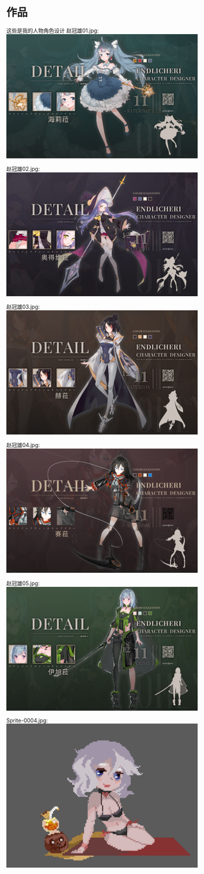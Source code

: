 # 作品
这些是我的人物角色设计
赵冠雄01.jpg:
![Alt text](赵冠雄01.jpg "Title")

赵冠雄02.jpg:
![Alt text](赵冠雄02.jpg "Title")

赵冠雄03.jpg:
![Alt text](赵冠雄03.jpg "Title")

赵冠雄04.jpg:
![Alt text](赵冠雄04.jpg "Title")

赵冠雄05.jpg:
![Alt text](赵冠雄05.jpg "Title")

Sprite-0004.jpg:
![Alt text](Sprite-0004.jpg "Title")

